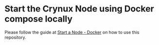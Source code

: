 # Start the Crynux Node using Docker compose locally

Please follow the guide at [Start a Node - Docker](https://docs.crynux.ai/node-hosting/start-a-node-docker) on how to use this repository.

